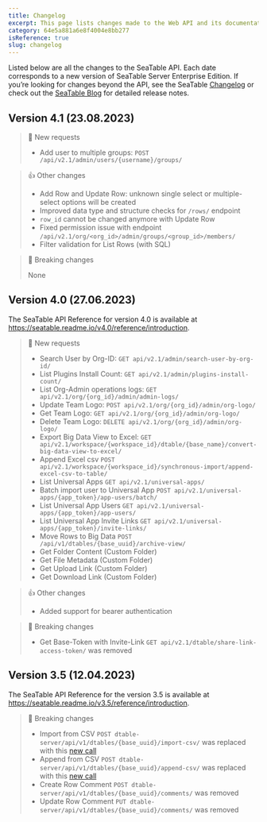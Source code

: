 ```yaml
---
title: Changelog
excerpt: This page lists changes made to the Web API and its documentation.
category: 64e5a881a6e8f4004e8bb277
isReference: true
slug: changelog
---
```


<style>
.markdown-body {
	--markdown-title-marginTop: 2em;
}
</style>

Listed below are all the changes to the SeaTable API. Each date corresponds to a new version of SeaTable Server Enterprise Edition. If you’re looking for changes beyond the API, see the SeaTable [Changelog](https://seatable.io/docs/changelog) or check out the [SeaTable Blog](https://seatable.io/blog) for detailed release notes.

## Version 4.1 (23.08.2023)

> 📘 New requests
>
> * Add user to multiple groups: `POST /api/v2.1/admin/users/{username}/groups/`

> 👍 Other changes
>
> * Add Row and Update Row: unknown single select or multiple-select options will be created
> * Improved data type and structure checks for `/rows/` endpoint
> * `row_id` cannot be changed anymore with Update Row
> * Fixed permission issue with endpoint `/api/v2.1/org/<org_id>/admin/groups/<group_id>/members/`
> * Filter validation for List Rows (with SQL)

> 🚧 Breaking changes
>
> None

## Version 4.0 (27.06.2023)

The SeaTable API Reference for version 4.0 is available at https://seatable.readme.io/v4.0/reference/introduction.

> 📘 New requests
> 
> * Search User by Org-ID: `GET api/v2.1/admin/search-user-by-org-id/`
> * List Plugins Install Count: `GET api/v2.1/admin/plugins-install-count/`
> * List Org-Admin operations logs: `GET api/v2.1/org/{org_id}/admin/admin-logs/`
> * Update Team Logo: `POST api/v2.1/org/{org_id}/admin/org-logo/`
> * Get Team Logo: `GET api/v2.1/org/{org_id}/admin/org-logo/`
> * Delete Team Logo: `DELETE api/v2.1/org/{org_id}/admin/org-logo/`
> * Export Big Data View to Excel: `GET api/v2.1/workspace/{workspace_id}/dtable/{base_name}/convert-big-data-view-to-excel/`
> * Append Excel csv `POST api/v2.1/workspace/{workspace_id}/synchronous-import/append-excel-csv-to-table/`
> * List Universal Apps `GET api/v2.1/universal-apps/`
> * Batch import user to Universal App `POST api/v2.1/universal-apps/{app_token}/app-users/batch/`
> * List Universal App Users `GET api/v2.1/universal-apps/{app_token}/app-users/`
> * List Universal App Invite Links `GET api/v2.1/universal-apps/{app_token}/invite-links/`
> * Move Rows to Big Data `POST /api/v1/dtables/{base_uuid}/archive-view/`
> * Get Folder Content (Custom Folder)
> * Get File Metadata (Custom Folder)
> * Get Upload Link (Custom Folder)
> * Get Download Link (Custom Folder)

> 👍 Other changes
> 
> * Added support for bearer authentication

> 🚧 Breaking changes
>
> * Get Base-Token with Invite-Link `GET api/v2.1/dtable/share-link-access-token/` was removed

## Version 3.5 (12.04.2023)

The SeaTable API Reference for the version 3.5 is available at https://seatable.readme.io/v3.5/reference/introduction.

> 🚧 Breaking changes
>
> * Import from CSV `POST dtable-server/api/v1/dtables/{base_uuid}/import-csv/` was replaced with this [new call](/reference/import-base-from-xlsx-or-csv)
> * Append from CSV `POST dtable-server/api/v1/dtables/{base_uuid}/append-csv/` was replaced with this [new call](/reference/import-base-from-xlsx-or-csv)
> * Create Row Comment `POST dtable-server/api/v1/dtables/{base_uuid}/comments/` was removed
> * Update Row Comment `PUT dtable-server/api/v1/dtables/{base_uuid}/comments/` was removed
